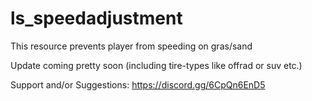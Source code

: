 # ls_speedadjustment

This resource prevents player from speeding on gras/sand 

Update coming pretty soon (including tire-types like offrad or suv etc.)

Support and/or Suggestions: https://discord.gg/6CpQn6EnD5
